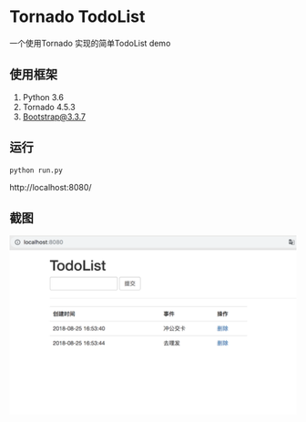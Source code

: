 # Tornado TodoList

一个使用Tornado 实现的简单TodoList demo

## 使用框架
1. Python 3.6
2. Tornado 4.5.3
3. Bootstrap@3.3.7

## 运行
```
python run.py
```
http://localhost:8080/

## 截图
![](images/image.png)

